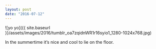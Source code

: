 ```yaml
---
layout: post
date: "2016-07-12"
---
```


![yo yo]({{ site.baseurl }}/assets/images/2016/tumblr_oa7zqidnWR1r16syio1_1280-1024x768.jpg)

In the summertime it’s nice and cool to lie on the floor.
